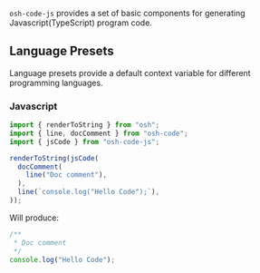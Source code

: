 `osh-code-js` provides a set of basic components for generating Javascript(TypeScript) program code.

## Language Presets

Language presets provide a default context variable for different programming languages.

### Javascript

```ts
import { renderToString } from "osh";
import { line, docComment } from "osh-code";
import { jsCode } from "osh-code-js";

renderToString(jsCode(
  docComment(
    line("Doc comment"),
  ),
  line(`console.log("Hello Code");`),
));
```

Will produce:

```js
/**
 * Doc comment
 */
console.log("Hello Code");
```
